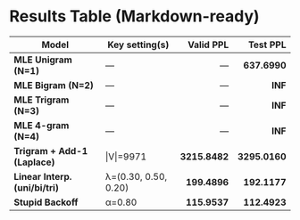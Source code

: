 # Results Table (Markdown-ready)

| Model | Key setting(s) | Valid PPL | Test PPL |
|---|---|---:|---:|
| **MLE Unigram (N=1)** | — | — | **637.6990** |
| **MLE Bigram (N=2)** | — | — | **INF** |
| **MLE Trigram (N=3)** | — | — | **INF** |
| **MLE 4-gram (N=4)** | — | — | **INF** |
| **Trigram + Add-1 (Laplace)** | \|V\|=9971 | **3215.8482** | **3295.0160** |
| **Linear Interp. (uni/bi/tri)** | λ=(0.30, 0.50, 0.20) | **199.4896** | **192.1177** |
| **Stupid Backoff** | α=0.80 | **115.9537** | **112.4923** |